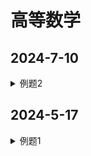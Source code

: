 # 高等数学
> 

## 2024-7-10

<details>
<summary>例题2</summary>

$$
a_{1}=\sqrt(\frac{1}{2}), a_{n}=\sqrt{\frac{1+a_{n-1}}{2}}, \text{求} \lim\limits_{n \to \infty}a_{1}a_{2}a_{3}\cdots a_{n}
$$

求解：

$$
\text{由}a_{1}=\sqrt{\frac{1}{2}}, \text{不防设}a_{1}=cos{\frac{\theta}{2}}, \theta = \pi. \newline
\text{则由}a_{2}=\sqrt{\frac{1+cos{\frac{\theta}{2}}}{2}}=\sqrt{\frac{1}{2}(1+cos{\frac{\theta}{2}})}=\sqrt{\frac{cos^2{\theta}}{2^2}}=\frac{cos\theta}{2^2} \newline
\text{则可以推得} a_{n}=\frac{cos\theta}{2^n}. \text{则有} \newline
\lim\limits_{n \to \infty}a_{1}a_{2}a_{3} \cdots a_{n} \newline
= \lim\limits_{n \to \infty}\frac{cos\frac{\theta}{2} cos\frac{\theta}{2^2} cos\frac{\theta}{2^3} \cdots cos\frac{\theta}{2^n}sin\frac{\theta}{2^n}}{sin\frac{\theta}{2^n}} \newline
= \lim\limits_{n \to \infty}\frac{cos\frac{\theta}{2} cos\frac{\theta}{2^2} cos\frac{\theta}{2^3} \cdots cos\frac{\theta}{2^(n-1)} sin\frac{\theta}{2^(n-1)}}{2sin\frac{\theta}{2^n}} \newline
= \lim\limits_{n \to \infty}\frac{sin{\theta}}{2^n sin\frac{\theta}{2^n}} \text{有基本极限式子} \lim\limits_{x \to 0}\frac{sinx}{x}=1 \newline
= \lim\limits_{n \to \infty}\frac{\frac{1}{2^n} sin{\theta}}{sin\frac{\theta}{2^n}} \newline
= \frac{sin{\theta}}{\theta} \newline
\text{因此} \lim\limits_{n \to \infty}a_{1}a_{2}a_{3}\cdots a_{n} = \frac{sin\frac{\pi}{2}}{\frac{\pi}{2}}=\frac{2}{\pi}
$$

</details>

## 2024-5-17

<details>
<summary>例题1</summary>

> **Note来源**
> 吴康公众号

$$
\text{设}F(x) = sinx \cdot sin2x \cdots sin(2022x), \text{求}F^{2024}(0). \newline
\text{首先，把公式一般化，就是}F(x) = \displaystyle \prod _{\substack{1 \le k \le n}} {sin(kx)}, n \in N^+. \text{求 }F^{n+2}(0)
$$

解：

$$
\text{引入定理，证略} \newline
sinx = x - \frac{x^3}{6} + o(x^3), x \to 0 \text{带入可以得到} F(x) = \displaystyle \prod _{\substack{1 \le k \le n}} { \[ kx - \frac{kx^3}{6} + o(x^3) \]}, x \to 0 \newline
F(x) \text{的展开式中}x^{n+2}\text{项为} \newline
 {\displaystyle \sum_{1 \le k \le n}}{\displaystyle \prod_{1 \le k \le n}}(kx)^{-1} \cdot (-6^{-1})(kx)^3=-6^{-1}\lgroup{\displaystyle \sum_{1 \le k \le n}{k^2}}\rgroup n!x^{n+2} = -36^{-1}n(2n+1)(n+1)!(n+2)!
$$

</details>